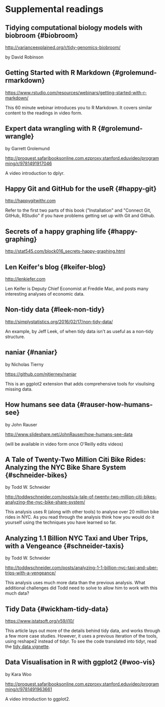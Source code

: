 <!-- Generated automatically from supplements.yml. Do not edit by hand -->

# Supplemental readings

## Tidying computational biology models with biobroom {#biobroom}

<http://varianceexplained.org/r/tidy-genomics-biobroom/>

by David Robinson

## Getting Started with R Markdown {#grolemund-rmarkdown}

<https://www.rstudio.com/resources/webinars/getting-started-with-r-markdown/>

This 60 minute webinar introduces you to R Markdown. It covers similar content
to the readings in video form.

## Expert data wrangling with R {#grolemund-wrangle}
by Garrett Grolemund

<http://proquest.safaribooksonline.com.ezproxy.stanford.eduvideo/programming/r/9781491917046>

A video introduction to dplyr.

## Happy Git and GitHub for the useR {#happy-git}

<http://happygitwithr.com>

Refer to the first two parts of this book ("Installation" and "Connect Git,
GitHub, RStudio" if you have problems getting set up with Git and Github.

## Secrets of a happy graphing life {#happy-graphing}

<http://stat545.com/block016_secrets-happy-graphing.html>



## Len Keifer's blog {#keifer-blog}

<http://lenkiefer.com>

Len Keifer is Deputy Chief Economist at Freddie Mac, and posts many interesting
analyses of economic data.

## Non-tidy data {#leek-non-tidy}

<http://simplystatistics.org/2016/02/17/non-tidy-data/>

An example, by Jeff Leek, of when tidy data isn't as useful as a non-tidy
structure.

## naniar {#naniar}
by Nicholas Tierny

<https://github.com/njtierney/naniar>

This is an ggplot2 extension that adds comprehensive tools for visulising
missing data.

## How humans see data {#rauser-how-humans-see}
by John Rauser

<http://www.slideshare.net/JohnRauser/how-humans-see-data>

(will be available in video form once O'Reilly edits videos)

## A Tale of Twenty-Two Million Citi Bike Rides: Analyzing the NYC Bike Share System {#schneider-bikes}
by Todd W. Schneider

<http://toddwschneider.com/posts/a-tale-of-twenty-two-million-citi-bikes-analyzing-the-nyc-bike-share-system/>

This analysis uses R (along with other tools) to analyse over 20 million bike
rides in NYC. As you read through the analysis think how you would do it
yourself using the techniques you have learned so far.

## Analyzing 1.1 Billion NYC Taxi and Uber Trips, with a Vengeance {#schneider-taxis}
by Todd W. Schneider

<http://toddwschneider.com/posts/analyzing-1-1-billion-nyc-taxi-and-uber-trips-with-a-vengeance/>

This analysis uses much more data than the previous analysis. What additional
challenges did Todd need to solve to allow him to work with this much data?

## Tidy Data {#wickham-tidy-data}

<https://www.jstatsoft.org/v59/i10/>

This article lays out more of the details behind tidy data, and works through a
few more case studies. However, it uses a previous iteration of the tools,
using reshape2 instead of tidyr. To see the code translated into tidyr, read
the [tidy data
vignette](https://cran.r-project.org/web/packages/tidyr/vignettes/tidy-data.html).

## Data Visualisation in R with ggplot2 {#woo-vis}
by Kara Woo

<http://proquest.safaribooksonline.com.ezproxy.stanford.eduvideo/programming/r/9781491963661>

A video introduction to ggplot2.


